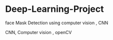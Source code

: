 # Deep-Learning-Project

face Mask Detection using computer vision , CNN 

CNN, Computer vision , openCV
